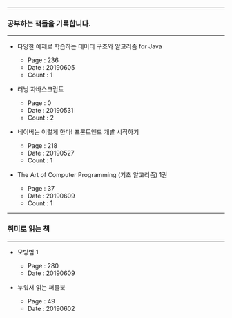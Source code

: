 * * *
### 공부하는 책들을 기록합니다. 
* * *
- 다양한 예제로 학습하는 데이터 구조와 알고리즘 for Java
    - Page : 236
    - Date : 20190605 
    - Count : 1

- 러닝 자바스크립트 
    - Page : 0
    - Date : 20190531
    - Count : 2

- 네이버는 이렇게 한다! 프론트엔드 개발 시작하기
    - Page : 218
    - Date : 20190527
    - Count : 1

- The Art of Computer Programming (기초 알고리즘) 1권 
    - Page : 37
    - Date : 20190609
    - Count : 1  
* * *
### 취미로 읽는 책 
* * *
- 모방범 1 
    -  Page : 280
    -  Date : 20190609

- 누워서 읽는 퍼즐북
    - Page : 49
    - Date : 20190602
